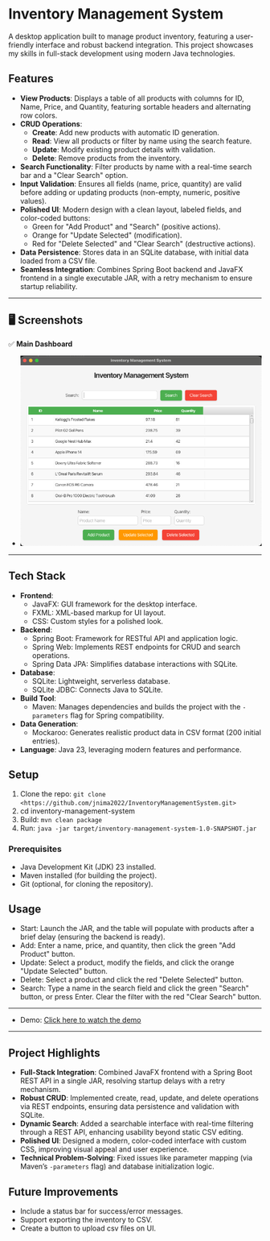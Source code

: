 # Inventory Management System

A desktop application built to manage product inventory, featuring a user-friendly interface and robust backend integration. This project showcases my skills in full-stack development using modern Java technologies.

## Features

- **View Products**: Displays a table of all products with columns for ID, Name, Price, and Quantity, featuring sortable headers and alternating row colors.
- **CRUD Operations**:
  - **Create**: Add new products with automatic ID generation.
  - **Read**: View all products or filter by name using the search feature.
  - **Update**: Modify existing product details with validation.
  - **Delete**: Remove products from the inventory.
- **Search Functionality**: Filter products by name with a real-time search bar and a "Clear Search" option.
- **Input Validation**: Ensures all fields (name, price, quantity) are valid before adding or updating products (non-empty, numeric, positive values).
- **Polished UI**: Modern design with a clean layout, labeled fields, and color-coded buttons:
  - Green for "Add Product" and "Search" (positive actions).
  - Orange for "Update Selected" (modification).
  - Red for "Delete Selected" and "Clear Search" (destructive actions).
- **Data Persistence**: Stores data in an SQLite database, with initial data loaded from a CSV file.
- **Seamless Integration**: Combines Spring Boot backend and JavaFX frontend in a single executable JAR, with a retry mechanism to ensure startup reliability.

---

## **🖥️ Screenshots**
✅ **Main Dashboard**  
- ![Demo Screenshot](DemoUI.png)

---

## Tech Stack
- **Frontend**: 
  - JavaFX: GUI framework for the desktop interface.
  - FXML: XML-based markup for UI layout.
  - CSS: Custom styles for a polished look.
- **Backend**: 
  - Spring Boot: Framework for RESTful API and application logic.
  - Spring Web: Implements REST endpoints for CRUD and search operations.
  - Spring Data JPA: Simplifies database interactions with SQLite.
- **Database**: 
  - SQLite: Lightweight, serverless database.
  - SQLite JDBC: Connects Java to SQLite.
- **Build Tool**: 
  - Maven: Manages dependencies and builds the project with the `-parameters` flag for Spring compatibility.
- **Data Generation**: 
  - Mockaroo: Generates realistic product data in CSV format (200 initial entries).
- **Language**: Java 23, leveraging modern features and performance.


## Setup
1. Clone the repo: `git clone <https://github.com/jnima2022/InventoryManagementSystem.git>`
2. cd inventory-management-system
3. Build: `mvn clean package`
4. Run: `java -jar target/inventory-management-system-1.0-SNAPSHOT.jar`

### Prerequisites
- Java Development Kit (JDK) 23 installed.
- Maven installed (for building the project).
- Git (optional, for cloning the repository).

## Usage
  - Start: Launch the JAR, and the table will populate with products after a brief delay (ensuring the backend is ready).
  - Add: Enter a name, price, and quantity, then click the green "Add Product" button.
  - Update: Select a product, modify the fields, and click the orange "Update Selected" button.
  - Delete: Select a product and click the red "Delete Selected" button.
  - Search: Type a name in the search field and click the green "Search" button, or press Enter. Clear the filter with the red "Clear Search" button.
---
- Demo:
[Click here to watch the demo](https://private-user-images.githubusercontent.com/121528869/418371648-28b60d50-0ca6-497d-a69c-5fa17e4153d9.mp4?jwt=eyJhbGciOiJIUzI1NiIsInR5cCI6IkpXVCJ9.eyJpc3MiOiJnaXRodWIuY29tIiwiYXVkIjoicmF3LmdpdGh1YnVzZXJjb250ZW50LmNvbSIsImtleSI6ImtleTUiLCJleHAiOjE3NDA5NDI4NDIsIm5iZiI6MTc0MDk0MjU0MiwicGF0aCI6Ii8xMjE1Mjg4NjkvNDE4MzcxNjQ4LTI4YjYwZDUwLTBjYTYtNDk3ZC1hNjljLTVmYTE3ZTQxNTNkOS5tcDQ_WC1BbXotQWxnb3JpdGhtPUFXUzQtSE1BQy1TSEEyNTYmWC1BbXotQ3JlZGVudGlhbD1BS0lBVkNPRFlMU0E1M1BRSzRaQSUyRjIwMjUwMzAyJTJGdXMtZWFzdC0xJTJGczMlMkZhd3M0X3JlcXVlc3QmWC1BbXotRGF0ZT0yMDI1MDMwMlQxOTA5MDJaJlgtQW16LUV4cGlyZXM9MzAwJlgtQW16LVNpZ25hdHVyZT0yZDhhOGU2ZmU3ZmRkMDA4YmM2YjBmOTdlYjhlNmZlZTU3N2Y4NzI0YzFhZjBkYjI5OWM1ZDcwNzY0MmIwYWFiJlgtQW16LVNpZ25lZEhlYWRlcnM9aG9zdCJ9.7UWVb75SOkDpVY7GXHiSWeHuYfld0yF9djxUIPJxNP0)

---

## Project Highlights
- **Full-Stack Integration**: Combined JavaFX frontend with a Spring Boot REST API in a single JAR, resolving startup delays with a retry mechanism.
- **Robust CRUD**: Implemented create, read, update, and delete operations via REST endpoints, ensuring data persistence and validation with SQLite.
- **Dynamic Search**: Added a searchable interface with real-time filtering through a REST API, enhancing usability beyond static CSV editing.
- **Polished UI**: Designed a modern, color-coded interface with custom CSS, improving visual appeal and user experience.
- **Technical Problem-Solving**: Fixed issues like parameter mapping (via Maven’s `-parameters` flag) and database initialization logic.

## Future Improvements
  - Include a status bar for success/error messages.
  - Support exporting the inventory to CSV.
  - Create a button to upload csv files on UI.
